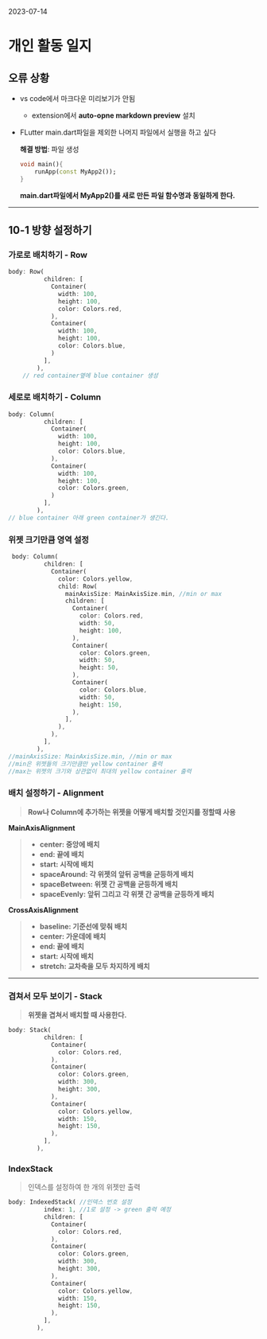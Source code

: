 2023-07-14


# 개인 활동 일지 

## 오류 상황
- vs code에서 마크다운 미리보기가 안됨
    - extension에서 **auto-opne markdown preview** 설치
- FLutter main.dart파일을 제외한 나머지 파일에서 실행을 하고 싶다 

     **해결 방법**: 파일 생성
    ```dart
    void main(){
        runApp(const MyApp2()); 
    }
    ```
    **main.dart파일에서 MyApp2()를 새로 만든 파일 함수명과 동일하게 한다.**

---

## 10-1 방향 설정하기 

### 가로로 배치하기 - Row

```dart
body: Row(
          children: [
            Container(
              width: 100,
              height: 100,
              color: Colors.red,
            ),
            Container(
              width: 100,
              height: 100,
              color: Colors.blue,
            )
          ],
        ),
    // red container옆에 blue container 생성
```

### 세로로 배치하기 - Column
```dart
body: Column(
          children: [
            Container(
              width: 100,
              height: 100,
              color: Colors.blue,
            ),
            Container(
              width: 100,
              height: 100,
              color: Colors.green,
            )
          ],
        ),
// blue container 아래 green container가 생긴다.
```
### 위젯 크기만큼 영역 설정 
```dart
 body: Column(
          children: [
            Container(
              color: Colors.yellow,
              child: Row(
                mainAxisSize: MainAxisSize.min, //min or max
                children: [
                  Container(
                    color: Colors.red,
                    width: 50,
                    height: 100,
                  ),
                  Container(
                    color: Colors.green,
                    width: 50,
                    height: 50,
                  ),
                  Container(
                    color: Colors.blue,
                    width: 50,
                    height: 150,
                  ),
                ],
              ),
            ),
          ],
        ),
//mainAxisSize: MainAxisSize.min, //min or max 
//min은 위젯들의 크기만큼만 yellow container 출력
//max는 위젯의 크기와 상관없이 최대의 yellow container 출력
```

### 배치 설정하기 - Alignment

> **Row나 Column에 추가하는 위젯을 어떻게 배치할 것인지를 정할때 사용**

**MainAxisAlignment**
>- **center: 중앙에 배치**
>- **end: 끝에 배치**
>- **start: 시작에 배치**
>- **spaceAround: 각 위젯의 앞뒤 공백을 균등하게 배치**
>- **spaceBetween: 위젯 간 공백을 균등하게 배치**
>- **spaceEvenly: 앞뒤 그리고 각 위젯 간 공백을 균등하게 배치**

**CrossAxisAlignment**
>- **baseline: 기준선에 맞춰 배치**
>- **center: 가운데에 배치**
>- **end: 끝에 배치**
>- **start: 시작에 배치**
>- **stretch: 교차축을 모두 차지하게 배치**
---
### 겹쳐서 모두 보이기 - Stack
> **위젯을 겹쳐서 배치할 때 사용한다.**
```dart
body: Stack(
          children: [
            Container(
              color: Colors.red,
            ),
            Container(
              color: Colors.green,
              width: 300,
              height: 300,
            ),
            Container(
              color: Colors.yellow,
              width: 150,
              height: 150,
            ),
          ],
        ),
```

### IndexStack
> 인덱스를 설정하여 한 개의 위젯만 출력
```dart
body: IndexedStack( //인덱스 번호 설정
          index: 1, //1로 설정 -> green 출력 예정 
          children: [
            Container(
              color: Colors.red,
            ),
            Container(
              color: Colors.green,
              width: 300,
              height: 300,
            ),
            Container(
              color: Colors.yellow,
              width: 150,
              height: 150,
            ),
          ],
        ),
```